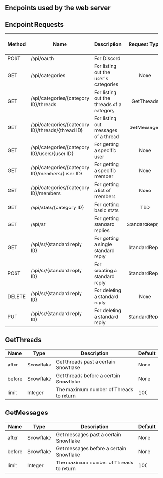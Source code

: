 ## Endpoints used by the web server

## Endpoint Requests
|Method|Name|Description|Request Type|Response Body Type|Authenticated|Version|
|---|---|---|:---:|:---:|:---:|---|
|POST|/api/oauth|For Discord|   |   |No|v1|
|GET|/api/categories|For listing out the user's categories|None|Category[]|Yes|v1|
|GET|/api/categories/{category ID}/threads|For listing out the threads of a category|GetThreads|Thread[]|Yes|v1|
|GET|/api/categories/{category ID}/threads/{thread ID}|For listing out messages of a thread|GetMessages|Message[]|Yes|v1|
|GET|/api/categories/{category ID}/users/{user ID}|For getting a specific user|None|User|Yes|v1|
|GET|/api/categories/{category ID}/members/{user ID}|For getting a specific member|None|Member|Yes|v1|
|GET|/api/categories/{category ID}/members|For getting a list of members|None|Member[]|Yes|v1|
|GET|/api/stats/{category ID}|For getting basic stats|TBD|TBD|Yes|v1|
|GET|/api/sr|For getting standard replies|StandardReply[]|None|Yes|v2|
|GET|/api/sr/{standard reply ID}|For getting a single standard reply|StandardReply|None|Yes|v2|
|POST|/api/sr/{standard reply ID}|For creating a standard reply|StandardReply|None|Yes|v2|
|DELETE|/api/sr/{standard reply ID}|For deleting a standard reply|None|None|Yes|v2|
|PUT|/api/sr/{standard reply ID}|For deleting a standard reply|StandardReply|None|Yes|v2|


## GetThreads
|Name|Type|Description|Default|
|---|---|---|---|
|after|Snowflake|Get threads past a certain Snowflake|None|
|before|Snowflake|Get threads before a certain Snowflake|None|
|limit|Integer|The maximum number of Threads to return|100|


## GetMessages
|Name|Type|Description|Default|
|---|---|---|---|
|after|Snowflake|Get messages past a certain Snowflake|None|
|before|Snowflake|Get messages before a certain Snowflake|None|
|limit|Integer|The maximum number of Threads to return|100|
